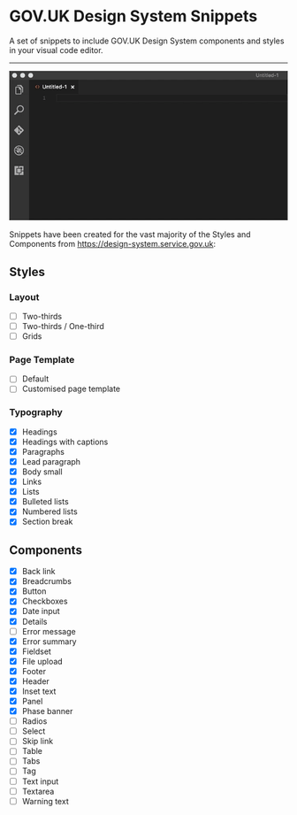 # GOV.UK Design System Snippets

A set of snippets to include GOV.UK Design System components and styles in your visual code editor.

---

![Demo](https://github.com/abbott567/govuk-elements-snippets/raw/master/images/demo.gif)

Snippets have been created for the vast majority of the Styles and Components from https://design-system.service.gov.uk:

## Styles
### Layout
- [ ] Two-thirds 
- [ ] Two-thirds / One-third
- [ ] Grids

### Page Template
- [ ] Default
- [ ] Customised page template

### Typography
- [x] Headings
- [x] Headings with captions
- [x] Paragraphs
- [x] Lead paragraph
- [x] Body small
- [x] Links
- [x] Lists
- [x] Bulleted lists
- [x] Numbered lists
- [x] Section break

## Components
- [x] Back link
- [x] Breadcrumbs
- [x] Button
- [x] Checkboxes
- [x] Date input
- [x] Details
- [ ] Error message
- [x] Error summary
- [x] Fieldset
- [x] File upload
- [x] Footer
- [x] Header
- [x] Inset text
- [x] Panel
- [x] Phase banner
- [ ] Radios
- [ ] Select
- [ ] Skip link
- [ ] Table
- [ ] Tabs
- [ ] Tag
- [ ] Text input
- [ ] Textarea
- [ ] Warning text